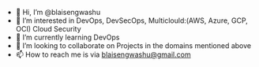 - 👋 Hi, I’m @blaisengwashu
- 👀 I’m interested in DevOps, DevSecOps, Multiclould:(AWS, Azure, GCP, OCI) Cloud Security
- 🌱 I’m currently learning DevOps 
- 💞️ I’m looking to collaborate on Projects in the domains mentioned above
- 📫 How to reach me is via blaisengwashu@gmail.com

<!---
blaisengwashu/blaisengwashu is a ✨ special ✨ repository because its `README.md` (this file) appears on your GitHub profile.
You can click the Preview link to take a look at your changes.
--->
